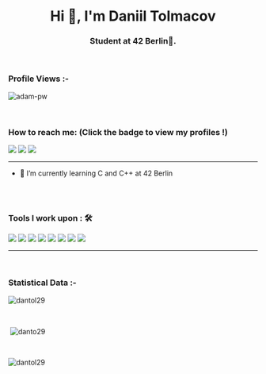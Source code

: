 <h1 align="center">Hi 👋, I'm Daniil Tolmacov</h1>
<h3 align="center">Student at 42 Berlin🌟.</h3>

<br>

<p align="right"> <h3>Profile Views :-</h3> <img src="https://komarev.com/ghpvc/?username=dantol29&label=Profile%20views&color=0e75b6&style=flat"
    alt="adam-pw" /> 
  </p>

<br>

### How to reach me: <strong>(Click the badge to view my profiles !)</strong>

<img src="https://img.shields.io/badge/dantol29@gmail.com-%23D14836.svg?&style=for-the-badge&logo=gmail&logoColor=white" href="dantol29@gmail.com">   <a  href="https://www.instagram.com/dantol29/"><img src="https://img.shields.io/badge/@dantol29-%23E4405F.svg?&style=for-the-badge&logo=instagram&logoColor=white"></a>   <a href="https://www.linkedin.com/in/sharannyobasu/"><img src="https://img.shields.io/badge/Daniils Tolmacovs-%230077B5.svg?&style=for-the-badge&logo=linkedin&logoColor=white" ></a>

<hr>


- 🌱 I’m currently learning C and C++ at 42 Berlin

<br>

<br>

### Tools I work upon : 🛠

<img src="https://img.shields.io/badge/c++%20-%2300599C.svg?&style=for-the-badge&logo=c%2B%2B&logoColor=white">  <img src="https://img.shields.io/badge/c%20-%2300599C.svg?&style=for-the-badge&logo=c%2B%2B&logoColor=white">   <img src="https://img.shields.io/badge/python%20-%2314354C.svg?&style=for-the-badge&logo=python&logoColor=white">   <img src="https://img.shields.io/badge/javascript%20-%23323330.svg?&style=for-the-badge&logo=javascript&logoColor=%23F7DF1E">   <img src="https://img.shields.io/badge/html5%20-%23E34F26.svg?&style=for-the-badge&logo=html5&logoColor=white">   <img src="https://img.shields.io/badge/css3%20-%231572B6.svg?&style=for-the-badge&logo=css3&logoColor=white">    <img src="https://img.shields.io/badge/bootstrap%20-%23563D7C.svg?&style=for-the-badge&logo=bootstrap&logoColor=white">  <img src="https://img.shields.io/badge/git%20-%23F05033.svg?&style=for-the-badge&logo=git&logoColor=white"/>
<hr>

<br>

<h3>Statistical Data :-</h3>
<p><img align="center"
    src="https://github-readme-stats.vercel.app/api/top-langs?username=dantol29&show_icons=true&locale=en&bg_color=0d1117&text_color=ffffff&layout=compact"
    alt="dantol29" 
    bg_color=#808080/></p>

<br>

<p>&nbsp;<img align="center" src="https://github-readme-stats.vercel.app/api?username=dantol29&show_icons=true&locale=en&bg_color=0d1117&text_color=ffffff&repo=convoychat"
    alt="danto29" /></p>

<br>

<p><img align="center" src="https://github-readme-streak-stats.herokuapp.com/?user=dantol29&theme=dark&background=0d1117&date_format=M%20j%5B%2C%20Y%5D" alt="dantol29" /></p>
      
<p align="left"> <a href="https://twitter.com/" target="blank"><img
      src="https://img.shields.io/twitter/follow/?logo=twitter&style=for-the-badge" alt="" /></a> </p>
